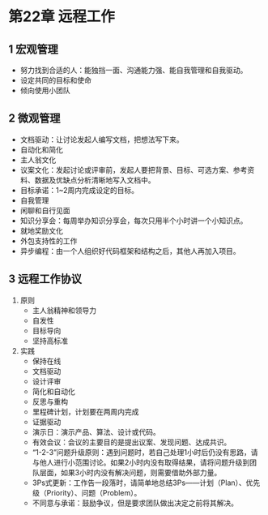 # 第22章 远程工作

## 1 宏观管理

- 努力找到合适的人：能独挡一面、沟通能力强、能自我管理和自我驱动。
- 设定共同的目标和使命
- 倾向使用小团队

## 2 微观管理

- 文档驱动：让讨论发起人编写文档，把想法写下来。
- 自动化和简化
- 主人翁文化
- 议案文化：发起讨论或评审前，发起人要把背景、目标、可选方案、参考资料、数据及优缺点分析清晰地写入文档中。
- 目标承诺：1\~2周内完成设定的目标。
- 自我管理
- 闲聊和自行见面
- 知识分享会：每周举办知识分享会，每次只用半个小时讲一个小知识点。
- 就地奖励文化
- 外包支持性的工作
- 异步编程：由一个人组织好代码框架和结构之后，其他人再加入项目。

## 3 远程工作协议

1. 原则
    - 主人翁精神和领导力
    - 自发性
    - 目标导向
    - 坚持高标准
2. 实践
    - 保持在线
    - 文档驱动
    - 设计评审
    - 简化和自动化
    - 反思与重构
    - 里程碑计划，计划要在两周内完成
    - 证据驱动
    - 演示日：演示产品、算法、设计或代码。
    - 有效会议：会议的主要目的是提出议案、发现问题、达成共识。
    - “1-2-3”问题升级原则：遇到问题时，若自己处理1小时后仍没有思路，请与他人进行小范围讨论。如果2小时内没有取得结果，请将问题升级到团队层面，如果3小时内没有解决问题，则需要借助外部力量。
    - 3Ps式更新：工作告一段落时，请简单地总结3Ps——计划（Plan）、优先级（Priority）、问题（Problem）。
    - 不同意与承诺：鼓励争议，但是要求团队做出决定之前将其解决。
